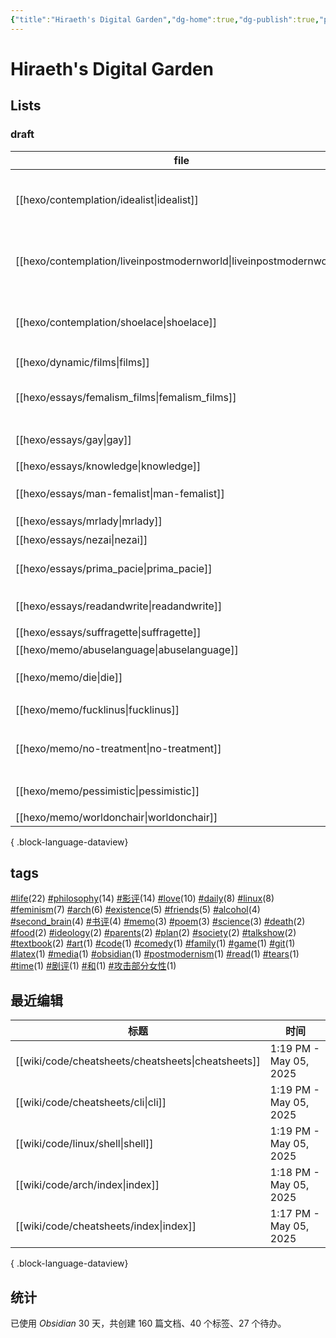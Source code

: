```yaml
---
{"title":"Hiraeth's Digital Garden","dg-home":true,"dg-publish":true,"permalink":"/homepage/","tags":["gardenEntry"],"dgPassFrontmatter":true,"noteIcon":"","created":"2025-05-03T19:04:52.813+08:00"}
---
```



# Hiraeth's Digital Garden

## Lists

### draft

| file                                                                   | title               | tags                                                         |
| ---------------------------------------------------------------------- | ------------------- | ------------------------------------------------------------ |
| [[hexo/contemplation/idealist\|idealist]]                           | 一个理想主义者的辩白          | <ul><li>philosophy</li><li>life</li><li>existence</li></ul>  |
| [[hexo/contemplation/liveinpostmodernworld\|liveinpostmodernworld]] | 后现代生活               | <ul><li>life</li><li>society</li><li>postmodernism</li></ul> |
| [[hexo/contemplation/shoelace\|shoelace]]                           | 饥饿的死刑犯              | <ul><li>philosophy</li><li>life</li><li>death</li></ul>      |
| [[hexo/dynamic/films\|films]]                                       | 影评                  | \-                                                           |
| [[hexo/essays/femalism_films\|femalism_films]]                      | 口嗨女性主义电影            | <ul><li>feminism</li><li>影评</li></ul>                        |
| [[hexo/essays/gay\|gay]]                                            | 从男同看父权制             | <ul></ul>                                                    |
| [[hexo/essays/knowledge\|knowledge]]                                | 知识论                 | \-                                                           |
| [[hexo/essays/man-femalist\|man-femalist]]                          | 身为男性的女权主义者          | <ul><li>feminism</li></ul>                                   |
| [[hexo/essays/mrlady\|mrlady]]                                      | 先生女士                | <ul></ul>                                                    |
| [[hexo/essays/nezai\|nezai]]                                        | 魔童哪吒                | 影评                                                           |
| [[hexo/essays/prima_pacie\|prima_pacie]]                            | 《初步举证》              | <ul><li>影评</li></ul>                                         |
| [[hexo/essays/readandwrite\|readandwrite]]                          | readandwrite        | <ul><li>read</li></ul>                                       |
| [[hexo/essays/suffragette\|suffragette]]                            | suffragette         | <ul></ul>                                                    |
| [[hexo/memo/abuselanguage\|abuselanguage]]                          | 对语言的滥用              | \-                                                           |
| [[hexo/memo/die\|die]]                                              | 无论如何                | <ul><li>life</li></ul>                                       |
| [[hexo/memo/fucklinus\|fucklinus]]                                  | So linux, Fuck you! | <ul></ul>                                                    |
| [[hexo/memo/no-treatment\|no-treatment]]                            | 为什么拒绝治疗             | <ul><li>life</li><li>philosophy</li></ul>                    |
| [[hexo/memo/pessimistic\|pessimistic]]                              | 社会学的悲观倾向            | <ul><li>philosophy</li></ul>                                 |
| [[hexo/memo/worldonchair\|worldonchair]]                            | worldonchair        | <ul></ul>                                                    |

{ .block-language-dataview}

<!--
| file                                                                   | title                | tags                                                             | version |
| ---------------------------------------------------------------------- | -------------------- | ---------------------------------------------------------------- | ------- |
| [[hexo/essays/Barbie\|Barbie]]                                      | 作为商品的《芭比》：一部不能更好的电影  | <ul><li>影评</li><li>feminism</li></ul>                            | stable  |
| [[hexo/essays/science\|science]]                                    | 自然科学何以可能             | <ul><li>philosophy</li><li>science</li></ul>                     | stable  |
| [[hexo/essays/talkshow\|talkshow]]                                  | 对脱口秀的一些看法            | <ul><li>comedy</li><li>life</li></ul>                            | stable  |
| [[hexo/essays/xiaoshideta\|xiaoshideta]]                            | 锐评《消失的她》             | <ul><li>影评</li></ul>                                             | stable  |
| [[hexo/contemplation/Existence\|Existence]]                         | 我存在！                 | <ul><li>existence</li><li>philosophy</li></ul>                   | rc      |
| [[hexo/contemplation/free-and-death\|free-and-death]]               | 若自杀不自由，则生存不勇敢        | <ul><li>philosophy</li><li>death</li></ul>                       | rc      |
| [[hexo/contemplation/loveillusion\|loveillusion]]                   | 千万种爱情，和我的爱情          | <ul><li>love</li><li>friends</li><li>life</li><li>poem</li></ul> | rc      |
| [[hexo/contemplation/question\|question]]                           | 哲学是发问                | <ul><li>philosophy</li><li>existence</li></ul>                   | rc      |
| [[hexo/essays/evacuate\|evacuate]]                                  | 《从21世纪安全撤离》影评        | <ul><li>影评</li></ul>                                             | rc      |
| [[hexo/essays/introspection\|introspection]]                        | 一些反思                 | <ul><li>talkshow</li></ul>                                       | rc      |
| [[hexo/memo/whyblog\|whyblog]]                                      | 为什么写博客？              | <ul><li>memo</li><li>life</li></ul>                              | rc      |
| [[hexo/contemplation/idealist\|idealist]]                           | 一个理想主义者的辩白           | <ul><li>philosophy</li><li>life</li><li>existence</li></ul>      | draft   |
| [[hexo/contemplation/liveinpostmodernworld\|liveinpostmodernworld]] | 后现代生活                | <ul><li>life</li><li>society</li><li>postmodernism</li></ul>     | draft   |
| [[hexo/contemplation/shoelace\|shoelace]]                           | 饥饿的死刑犯               | <ul><li>philosophy</li><li>life</li><li>death</li></ul>          | draft   |
| [[hexo/dynamic/films\|films]]                                       | 影评                   | \-                                                               | draft   |
| [[hexo/essays/femalism_films\|femalism_films]]                      | 口嗨女性主义电影             | <ul><li>feminism</li><li>影评</li></ul>                            | draft   |
| [[hexo/essays/gay\|gay]]                                            | 从男同看父权制              | <ul></ul>                                                        | draft   |
| [[hexo/essays/knowledge\|knowledge]]                                | 知识论                  | \-                                                               | draft   |
| [[hexo/essays/man-femalist\|man-femalist]]                          | 身为男性的女权主义者           | <ul><li>feminism</li></ul>                                       | draft   |
| [[hexo/essays/mrlady\|mrlady]]                                      | 先生女士                 | <ul></ul>                                                        | draft   |
| [[hexo/essays/nezai\|nezai]]                                        | 魔童哪吒                 | 影评                                                               | draft   |
| [[hexo/essays/prima_pacie\|prima_pacie]]                            | 《初步举证》               | <ul><li>影评</li></ul>                                             | draft   |
| [[hexo/essays/readandwrite\|readandwrite]]                          | readandwrite         | <ul><li>read</li></ul>                                           | draft   |
| [[hexo/essays/suffragette\|suffragette]]                            | suffragette          | <ul></ul>                                                        | draft   |
| [[hexo/memo/abuselanguage\|abuselanguage]]                          | 对语言的滥用               | \-                                                               | draft   |
| [[hexo/memo/die\|die]]                                              | 无论如何                 | <ul><li>life</li></ul>                                           | draft   |
| [[hexo/memo/fucklinus\|fucklinus]]                                  | So linux, Fuck you!  | <ul></ul>                                                        | draft   |
| [[hexo/memo/no-treatment\|no-treatment]]                            | 为什么拒绝治疗              | <ul><li>life</li><li>philosophy</li></ul>                        | draft   |
| [[hexo/memo/pessimistic\|pessimistic]]                              | 社会学的悲观倾向             | <ul><li>philosophy</li></ul>                                     | draft   |
| [[hexo/memo/worldonchair\|worldonchair]]                            | worldonchair         | <ul></ul>                                                        | draft   |
| [[hexo/essays/art9game\|art9game]]                                  | 第九艺术                 | <ul><li>art</li></ul>                                            | beta    |
| [[hexo/essays/herstory\|herstory]]                                  | 不要玩他们的游戏             | <ul><li>影评</li><li>feminism</li></ul>                            | beta    |
| [[hexo/essays/jumping\|jumping]]                                    | 阿里巴巴后续               | \-                                                               | beta    |
| [[hexo/memo/intheworld\|intheworld]]                                | 疲惫地入世                | <ul><li>life</li><li>daily</li></ul>                             | beta    |
| [[hexo/memo/repeat\|repeat]]                                        | 重复的效果                | <ul></ul>                                                        | beta    |
| [[hexo/memo/shameknowledge\|shameknowledge]]                        | 某种对知识的羞耻             | memo                                                             | beta    |
| [[hexo/memo/vmc\|vmc]]                                              | 从智能底盘说起              | <ul><li>memo</li></ul>                                           | beta    |
| [[hexo/about\|about]]                                               | about                | \-                                                               | \-      |
| [[hexo/dynamic/books\|books]]                                       | 书单                   | \-                                                               | \-      |
| [[hexo/dynamic/update\|update]]                                     | 近期更新与往期推荐            | <ul></ul>                                                        | \-      |
| [[hexo/essays/JohnnyKeepWalking\|JohnnyKeepWalking]]                | 《年会不能停》的简单影评         | <ul><li>影评</li><li>ideology</li></ul>                            | \-      |
| [[hexo/essays/alibaba\|alibaba]]                                    | 做题家、数学家和无良媒体         | <ul><li>media</li></ul>                                          | \-      |
| [[hexo/essays/copyleft\|copyleft]]                                  | copyleft             | <ul></ul>                                                        | \-      |
| [[hexo/essays/dome\|dome]]                                          | 诺顿穹顶、决定论与自由意志        | <ul><li>science</li><li>philosophy</li><li>life</li></ul>        | \-      |
| [[hexo/essays/fire-of-love\|fire-of-love]]                          | 跃入永恒的爱情              | <ul><li>love</li><li>friends</li><li>影评</li></ul>                | \-      |
| [[hexo/essays/freedom\|freedom]]                                    | freedom              | <ul></ul>                                                        | \-      |
| [[hexo/essays/homeless\|homeless]]                                  | 无家可归之人               | <ul><li>parents</li><li>family</li></ul>                         | \-      |
| [[hexo/essays/introexistentialism\|introexistentialism]]            | 当代危机和存在主义            | <ul><li>philosophy</li><li>life</li><li>existence</li></ul>      | \-      |
| [[hexo/essays/introphilosophy\|introphilosophy]]                    | 前往痛苦之路：个人观点的哲学入门推荐   | <ul><li>philosophy</li></ul>                                     | \-      |
| [[hexo/essays/memoryandidentity\|memoryandidentity]]                | 记忆与个人同一性             | <ul><li>existence</li><li>philosophy</li></ul>                   | \-      |
| [[hexo/essays/onlytheriverflows\|onlytheriverflows]]                | 《河边的错误》影评            | <ul><li>影评</li><li>书评</li></ul>                                  | \-      |
| [[hexo/essays/orb\|orb]]                                            | ？                    | <ul><li>philosophy</li></ul>                                     | \-      |
| [[hexo/essays/pegasus2\|pegasus2]]                                  | 《飞驰人生2》观后感           | <ul><li>影评</li></ul>                                             | \-      |
| [[hexo/essays/replicant\|replicant]]                                | 神、人、人造人和弑父           | \-                                                               | \-      |
| [[hexo/essays/road\|road]]                                          | 在路上：对公路电影的粗浅看法       | <ul><li>影评</li></ul>                                             | \-      |
| [[hexo/essays/science2\|science2]]                                  | 作为一种方法论的科学           | \-                                                               | \-      |
| [[hexo/essays/sciencefiction\|sciencefiction]]                      | 对科幻的一点看法             | <ul><li>science</li></ul>                                        | \-      |
| [[hexo/essays/talkshow-patch\|talkshow-patch]]                      | 再谈脱口秀:一些澄清和狡辩，以及再次锐评 | <ul><li>talkshow</li><li>feminism</li></ul>                      | \-      |
| [[hexo/essays/yolo\|yolo]]                                          | 《热辣滚烫》观后感            | <ul><li>影评</li></ul>                                             | \-      |
| [[hexo/memo/2am\|2am]]                                              | 凌晨两点半                | <ul><li>poem</li></ul>                                           | \-      |
| [[hexo/memo/No\|No]]                                                | No!                  | <ul><li>poem</li></ul>                                           | \-      |
| [[hexo/memo/actingparents\|actingparents]]                          | 对父母形象的表演             | <ul><li>parents</li></ul>                                        | \-      |
| [[hexo/memo/arrowoftime\|arrowoftime]]                              | 时间是一种幻觉              | <ul><li>time</li><li>love</li></ul>                              | \-      |
| [[hexo/memo/heartofpoplar\|heartofpoplar]]                          | heartofpoplar        | \-                                                               | \-      |
| [[hexo/memo/idiot\|idiot]]                                          | 《白痴》！                | <ul><li>书评</li><li>剧评</li></ul>                                  | \-      |
| [[hexo/memo/kafka\|kafka]]                                          | kafka                | <ul><li>书评</li></ul>                                             | \-      |
| [[hexo/memo/marriage\|marriage]]                                    | 婚姻、爱情、自我和孤独          | <ul><li>影评</li><li>life</li><li>love</li></ul>                   | \-      |
| [[hexo/memo/oneisnone\|oneisnone]]                                  | 只有一次等于没有             | <ul><li>life</li><li>arch</li><li>love</li></ul>                 | \-      |
| [[hexo/memo/pieces-of-me\|pieces-of-me]]                            | 我的碎片                 | \-                                                               | \-      |
| [[hexo/memo/whim\|whim]]                                            | 我脑袋里的杂乱想法            | <ul><li>daily</li><li>life</li><li>love</li></ul>                | \-      |
| [[hexo/memo/whotomarry\|whotomarry]]                                | 生活在一起                | <ul><li>love</li><li>life</li></ul>                              | \-      |
| [[hexo/test\|test]]                                                 | 测试                   | \-                                                               | \-      |

{ .block-language-dataview}
-->

<!--
beta:
| file                                            | title    | excerpt                 | tags                                  |
| ----------------------------------------------- | -------- | ----------------------- | ------------------------------------- |
| [[hexo/essays/art9game\|art9game]]           | 第九艺术     | 作为第九艺术的游戏               | <ul><li>art</li></ul>                 |
| [[hexo/essays/herstory\|herstory]]           | 不要玩他们的游戏 | 《好东西》的观后赞美              | <ul><li>影评</li><li>feminism</li></ul> |
| [[hexo/essays/jumping\|jumping]]             | 阿里巴巴后续   | 姜萍事件的后续                 | \-                                    |
| [[hexo/memo/intheworld\|intheworld]]         | 疲惫地入世    | I'm so tired, exhausted | <ul><li>life</li><li>daily</li></ul>  |
| [[hexo/memo/repeat\|repeat]]                 | 重复的效果    | 突然关于重复的效果               | <ul></ul>                             |
| [[hexo/memo/shameknowledge\|shameknowledge]] | 某种对知识的羞耻 | 某种对知识的羞耻                | memo                                  |
| [[hexo/memo/vmc\|vmc]]                       | 从智能底盘说起  | 存在于现实世界的方式              | <ul><li>memo</li></ul>                |

{ .block-language-dataview}
rc:
| file                                                     | title         | excerpt                                                            | tags                                                             |
| -------------------------------------------------------- | ------------- | ------------------------------------------------------------------ | ---------------------------------------------------------------- |
| [[hexo/contemplation/Existence\|Existence]]           | 我存在！          | 焦虑、抑郁和荒诞激情，促使我企图用某种方式消耗掉我自己。我要在我耗尽的过程中写下我自己，非这样不可。                 | <ul><li>existence</li><li>philosophy</li></ul>                   |
| [[hexo/contemplation/free-and-death\|free-and-death]] | 若自杀不自由，则生存不勇敢 | 人没有出生的自由，却有死亡的义务。因此，人没有活着的责任，并应该有死亡的的权利。正因为人随时可以自杀，才使得坚持活着是需要勇气的事。 | <ul><li>philosophy</li><li>death</li></ul>                       |
| [[hexo/contemplation/loveillusion\|loveillusion]]     | 千万种爱情，和我的爱情   | 爱情也许是一种幻光，但人总要追逐的幻光，否则如臧克家的诗：“但谁把幻光看成幻光，谁便沉入无边的苦海”。                | <ul><li>love</li><li>friends</li><li>life</li><li>poem</li></ul> |
| [[hexo/contemplation/question\|question]]             | 哲学是发问         | 与其回答“哲学是什么”，不如考虑“什么是哲学”。在我看来，不断地提问，是哲学的重要部分。                       | <ul><li>philosophy</li><li>existence</li></ul>                   |
| [[hexo/essays/evacuate\|evacuate]]                    | 《从21世纪安全撤离》影评 | 形式大于内容，但是真的很大。                                                     | <ul><li>影评</li></ul>                                             |
| [[hexo/essays/introspection\|introspection]]          | 一些反思          | 在和朋友交流后的反思，和其他思考。                                                  | <ul><li>talkshow</li></ul>                                       |
| [[hexo/memo/whyblog\|whyblog]]                        | 为什么写博客？       | 假如博客是为了记录，那又为什么要记录呢？                                               | <ul><li>memo</li><li>life</li></ul>                              |

{ .block-language-dataview}
draft:
| file                                                                   | title               | excerpt                                          | tags                                                         |
| ---------------------------------------------------------------------- | ------------------- | ------------------------------------------------ | ------------------------------------------------------------ |
| [[hexo/contemplation/idealist\|idealist]]                           | 一个理想主义者的辩白          | 它决不能使我屈服！                                        | <ul><li>philosophy</li><li>life</li><li>existence</li></ul>  |
| [[hexo/contemplation/liveinpostmodernworld\|liveinpostmodernworld]] | 后现代生活               | \-                                               | <ul><li>life</li><li>society</li><li>postmodernism</li></ul> |
| [[hexo/contemplation/shoelace\|shoelace]]                           | 饥饿的死刑犯              | \-                                               | <ul><li>philosophy</li><li>life</li><li>death</li></ul>      |
| [[hexo/dynamic/films\|films]]                                       | 影评                  | 持续更新的短影评或影评链接                                    | \-                                                           |
| [[hexo/essays/femalism_films\|femalism_films]]                      | 口嗨女性主义电影            | 集中评论几部女性主义电影                                     | <ul><li>feminism</li><li>影评</li></ul>                        |
| [[hexo/essays/gay\|gay]]                                            | 从男同看父权制             | \-                                               | <ul></ul>                                                    |
| [[hexo/essays/knowledge\|knowledge]]                                | 知识论                 | \-                                               | \-                                                           |
| [[hexo/essays/man-femalist\|man-femalist]]                          | 身为男性的女权主义者          | 一直想要写一些女性主义话题的东西，但是不知道从何说起。不如从个人身份切入，先漫无边际地随意聊聊。 | <ul><li>feminism</li></ul>                                   |
| [[hexo/essays/mrlady\|mrlady]]                                      | 先生女士                | \-                                               | <ul></ul>                                                    |
| [[hexo/essays/nezai\|nezai]]                                        | 魔童哪吒                | 全靠同行衬托，中规中矩的动画电影                                 | 影评                                                           |
| [[hexo/essays/prima_pacie\|prima_pacie]]                            | 《初步举证》              | 法律、司法、男性和性文化，谁是罪魁祸首                              | <ul><li>影评</li></ul>                                         |
| [[hexo/essays/readandwrite\|readandwrite]]                          | readandwrite        | 为什么读书与写作？                                        | <ul><li>read</li></ul>                                       |
| [[hexo/essays/suffragette\|suffragette]]                            | suffragette         | \-                                               | <ul></ul>                                                    |
| [[hexo/memo/abuselanguage\|abuselanguage]]                          | 对语言的滥用              | 被乔治·卡琳启发，对使用语言的一些想法                              | \-                                                           |
| [[hexo/memo/die\|die]]                                              | 无论如何                | 无论如何我们都会死                                        | <ul><li>life</li></ul>                                       |
| [[hexo/memo/fucklinus\|fucklinus]]                                  | So linux, Fuck you! | \-                                               | <ul></ul>                                                    |
| [[hexo/memo/no-treatment\|no-treatment]]                            | 为什么拒绝治疗             | 有病也不治                                            | <ul><li>life</li><li>philosophy</li></ul>                    |
| [[hexo/memo/pessimistic\|pessimistic]]                              | 社会学的悲观倾向            | 社会学、西马似乎对未来有一种悲观倾向                               | <ul><li>philosophy</li></ul>                                 |
| [[hexo/memo/worldonchair\|worldonchair]]                            | worldonchair        | 不干不净的衣服放在椅子上。这个世界似乎就是这个状态                        | <ul></ul>                                                    |

{ .block-language-dataview}
others:-->

## tags

<p><span><a class="internal-link" data-href="#life" href="#life" target="_blank" rel="noopener nofollow"></a><a href="#life" class="tag" target="_blank" rel="noopener nofollow">#life</a>(22) <a class="internal-link" data-href="#philosophy" href="#philosophy" target="_blank" rel="noopener nofollow"></a><a href="#philosophy" class="tag" target="_blank" rel="noopener nofollow">#philosophy</a>(14) <a class="internal-link" data-href="#影评" href="#影评" target="_blank" rel="noopener nofollow"></a><a href="#影评" class="tag" target="_blank" rel="noopener nofollow">#影评</a>(14) <a class="internal-link" data-href="#love" href="#love" target="_blank" rel="noopener nofollow"></a><a href="#love" class="tag" target="_blank" rel="noopener nofollow">#love</a>(10) <a class="internal-link" data-href="#daily" href="#daily" target="_blank" rel="noopener nofollow"></a><a href="#daily" class="tag" target="_blank" rel="noopener nofollow">#daily</a>(8) <a class="internal-link" data-href="#linux" href="#linux" target="_blank" rel="noopener nofollow"></a><a href="#linux" class="tag" target="_blank" rel="noopener nofollow">#linux</a>(8) <a class="internal-link" data-href="#feminism" href="#feminism" target="_blank" rel="noopener nofollow"></a><a href="#feminism" class="tag" target="_blank" rel="noopener nofollow">#feminism</a>(7) <a class="internal-link" data-href="#arch" href="#arch" target="_blank" rel="noopener nofollow"></a><a href="#arch" class="tag" target="_blank" rel="noopener nofollow">#arch</a>(6) <a class="internal-link" data-href="#existence" href="#existence" target="_blank" rel="noopener nofollow"></a><a href="#existence" class="tag" target="_blank" rel="noopener nofollow">#existence</a>(5) <a class="internal-link" data-href="#friends" href="#friends" target="_blank" rel="noopener nofollow"></a><a href="#friends" class="tag" target="_blank" rel="noopener nofollow">#friends</a>(5) <a class="internal-link" data-href="#alcohol" href="#alcohol" target="_blank" rel="noopener nofollow"></a><a href="#alcohol" class="tag" target="_blank" rel="noopener nofollow">#alcohol</a>(4) <a class="internal-link" data-href="#second_brain" href="#second_brain" target="_blank" rel="noopener nofollow"></a><a href="#second_brain" class="tag" target="_blank" rel="noopener nofollow">#second_brain</a>(4) <a class="internal-link" data-href="#书评" href="#书评" target="_blank" rel="noopener nofollow"></a><a href="#书评" class="tag" target="_blank" rel="noopener nofollow">#书评</a>(4) <a class="internal-link" data-href="#memo" href="#memo" target="_blank" rel="noopener nofollow"></a><a href="#memo" class="tag" target="_blank" rel="noopener nofollow">#memo</a>(3) <a class="internal-link" data-href="#poem" href="#poem" target="_blank" rel="noopener nofollow"></a><a href="#poem" class="tag" target="_blank" rel="noopener nofollow">#poem</a>(3) <a class="internal-link" data-href="#science" href="#science" target="_blank" rel="noopener nofollow"></a><a href="#science" class="tag" target="_blank" rel="noopener nofollow">#science</a>(3) <a class="internal-link" data-href="#death" href="#death" target="_blank" rel="noopener nofollow"></a><a href="#death" class="tag" target="_blank" rel="noopener nofollow">#death</a>(2) <a class="internal-link" data-href="#food" href="#food" target="_blank" rel="noopener nofollow"></a><a href="#food" class="tag" target="_blank" rel="noopener nofollow">#food</a>(2) <a class="internal-link" data-href="#ideology" href="#ideology" target="_blank" rel="noopener nofollow"></a><a href="#ideology" class="tag" target="_blank" rel="noopener nofollow">#ideology</a>(2) <a class="internal-link" data-href="#parents" href="#parents" target="_blank" rel="noopener nofollow"></a><a href="#parents" class="tag" target="_blank" rel="noopener nofollow">#parents</a>(2) <a class="internal-link" data-href="#plan" href="#plan" target="_blank" rel="noopener nofollow"></a><a href="#plan" class="tag" target="_blank" rel="noopener nofollow">#plan</a>(2) <a class="internal-link" data-href="#society" href="#society" target="_blank" rel="noopener nofollow"></a><a href="#society" class="tag" target="_blank" rel="noopener nofollow">#society</a>(2) <a class="internal-link" data-href="#talkshow" href="#talkshow" target="_blank" rel="noopener nofollow"></a><a href="#talkshow" class="tag" target="_blank" rel="noopener nofollow">#talkshow</a>(2) <a class="internal-link" data-href="#textbook" href="#textbook" target="_blank" rel="noopener nofollow"></a><a href="#textbook" class="tag" target="_blank" rel="noopener nofollow">#textbook</a>(2) <a class="internal-link" data-href="#art" href="#art" target="_blank" rel="noopener nofollow"></a><a href="#art" class="tag" target="_blank" rel="noopener nofollow">#art</a>(1) <a class="internal-link" data-href="#code" href="#code" target="_blank" rel="noopener nofollow"></a><a href="#code" class="tag" target="_blank" rel="noopener nofollow">#code</a>(1) <a class="internal-link" data-href="#comedy" href="#comedy" target="_blank" rel="noopener nofollow"></a><a href="#comedy" class="tag" target="_blank" rel="noopener nofollow">#comedy</a>(1) <a class="internal-link" data-href="#family" href="#family" target="_blank" rel="noopener nofollow"></a><a href="#family" class="tag" target="_blank" rel="noopener nofollow">#family</a>(1) <a class="internal-link" data-href="#game" href="#game" target="_blank" rel="noopener nofollow"></a><a href="#game" class="tag" target="_blank" rel="noopener nofollow">#game</a>(1) <a class="internal-link" data-href="#git" href="#git" target="_blank" rel="noopener nofollow"></a><a href="#git" class="tag" target="_blank" rel="noopener nofollow">#git</a>(1) <a class="internal-link" data-href="#latex" href="#latex" target="_blank" rel="noopener nofollow"></a><a href="#latex" class="tag" target="_blank" rel="noopener nofollow">#latex</a>(1) <a class="internal-link" data-href="#media" href="#media" target="_blank" rel="noopener nofollow"></a><a href="#media" class="tag" target="_blank" rel="noopener nofollow">#media</a>(1) <a class="internal-link" data-href="#obsidian" href="#obsidian" target="_blank" rel="noopener nofollow"></a><a href="#obsidian" class="tag" target="_blank" rel="noopener nofollow">#obsidian</a>(1) <a class="internal-link" data-href="#postmodernism" href="#postmodernism" target="_blank" rel="noopener nofollow"></a><a href="#postmodernism" class="tag" target="_blank" rel="noopener nofollow">#postmodernism</a>(1) <a class="internal-link" data-href="#read" href="#read" target="_blank" rel="noopener nofollow"></a><a href="#read" class="tag" target="_blank" rel="noopener nofollow">#read</a>(1) <a class="internal-link" data-href="#tears" href="#tears" target="_blank" rel="noopener nofollow"></a><a href="#tears" class="tag" target="_blank" rel="noopener nofollow">#tears</a>(1) <a class="internal-link" data-href="#time" href="#time" target="_blank" rel="noopener nofollow"></a><a href="#time" class="tag" target="_blank" rel="noopener nofollow">#time</a>(1) <a class="internal-link" data-href="#剧评" href="#剧评" target="_blank" rel="noopener nofollow"></a><a href="#剧评" class="tag" target="_blank" rel="noopener nofollow">#剧评</a>(1) <a class="internal-link" data-href="#和" href="#和" target="_blank" rel="noopener nofollow"></a><a href="#和" class="tag" target="_blank" rel="noopener nofollow">#和</a>(1) <a class="internal-link" data-href="#攻击部分女性" href="#攻击部分女性" target="_blank" rel="noopener nofollow"></a><a href="#攻击部分女性" class="tag" target="_blank" rel="noopener nofollow">#攻击部分女性</a>(1)</span></p>

## 最近编辑

| 标题                                                    | 时间                     |
| ----------------------------------------------------- | ---------------------- |
| [[wiki/code/cheatsheets/cheatsheets\|cheatsheets]] | 1:19 PM - May 05, 2025 |
| [[wiki/code/cheatsheets/cli\|cli]]                 | 1:19 PM - May 05, 2025 |
| [[wiki/code/linux/shell\|shell]]                   | 1:19 PM - May 05, 2025 |
| [[wiki/code/arch/index\|index]]                    | 1:18 PM - May 05, 2025 |
| [[wiki/code/cheatsheets/index\|index]]             | 1:17 PM - May 05, 2025 |

{ .block-language-dataview}

<!--
| 标题                                                    | 时间                     |
| ----------------------------------------------------- | ---------------------- |
| [[wiki/code/cheatsheets/cheatsheets\|cheatsheets]] | 1:19 PM - May 05, 2025 |
| [[wiki/code/cheatsheets/cli\|cli]]                 | 1:19 PM - May 05, 2025 |
| [[wiki/code/linux/shell\|shell]]                   | 1:19 PM - May 05, 2025 |
| [[wiki/code/arch/index\|index]]                    | 1:18 PM - May 05, 2025 |
| [[wiki/code/cheatsheets/index\|index]]             | 1:17 PM - May 05, 2025 |

{ .block-language-dataview} -->

## 统计

<p><span>已使用 <em>Obsidian</em> 30 天，共创建 160 篇文档、40 个标签、27 个待办。 <br><br></span></p>

<!--
| tags                                                             | link                                                                                                                                                                                                                                                                                                                                                                                                                                                                                                                             |
| ---------------------------------------------------------------- | -------------------------------------------------------------------------------------------------------------------------------------------------------------------------------------------------------------------------------------------------------------------------------------------------------------------------------------------------------------------------------------------------------------------------------------------------------------------------------------------------------------------------------- |
| \-                                                               | <ul><li>[[hexo/about.md\\|about]]</li><li>[[hexo/dynamic/books.md\\|books]]</li><li>[[hexo/dynamic/films.md\\|films]]</li><li>[[hexo/essays/jumping.md\\|jumping]]</li><li>[[hexo/essays/knowledge.md\\|knowledge]]</li><li>[[hexo/essays/replicant.md\\|replicant]]</li><li>[[hexo/essays/science2.md\\|science2]]</li><li>[[hexo/memo/abuselanguage.md\\|abuselanguage]]</li><li>[[hexo/memo/heartofpoplar.md\\|heartofpoplar]]</li><li>[[hexo/memo/pieces-of-me.md\\|pieces-of-me]]</li><li>[[hexo/test.md\\|test]]</li></ul> |
| <ul></ul>                                                        | <ul><li>[[hexo/dynamic/update.md\\|update]]</li><li>[[hexo/essays/copyleft.md\\|copyleft]]</li><li>[[hexo/essays/freedom.md\\|freedom]]</li><li>[[hexo/essays/gay.md\\|gay]]</li><li>[[hexo/essays/mrlady.md\\|mrlady]]</li><li>[[hexo/essays/suffragette.md\\|suffragette]]</li><li>[[hexo/memo/fucklinus.md\\|fucklinus]]</li><li>[[hexo/memo/repeat.md\\|repeat]]</li><li>[[hexo/memo/worldonchair.md\\|worldonchair]]</li></ul>                                                                                              |
| <ul><li>art</li></ul>                                            | <ul><li>[[hexo/essays/art9game.md\\|art9game]]</li></ul>                                                                                                                                                                                                                                                                                                                                                                                                                                                                         |
| <ul><li>comedy</li><li>life</li></ul>                            | <ul><li>[[hexo/essays/talkshow.md\\|talkshow]]</li></ul>                                                                                                                                                                                                                                                                                                                                                                                                                                                                         |
| <ul><li>daily</li><li>life</li><li>love</li></ul>                | <ul><li>[[hexo/memo/whim.md\\|whim]]</li></ul>                                                                                                                                                                                                                                                                                                                                                                                                                                                                                   |
| <ul><li>existence</li><li>philosophy</li></ul>                   | <ul><li>[[hexo/contemplation/Existence.md\\|Existence]]</li><li>[[hexo/essays/memoryandidentity.md\\|memoryandidentity]]</li></ul>                                                                                                                                                                                                                                                                                                                                                                                               |
| <ul><li>feminism</li></ul>                                       | <ul><li>[[hexo/essays/man-femalist.md\\|man-femalist]]</li></ul>                                                                                                                                                                                                                                                                                                                                                                                                                                                                 |
| <ul><li>feminism</li><li>影评</li></ul>                            | <ul><li>[[hexo/essays/femalism_films.md\\|femalism_films]]</li></ul>                                                                                                                                                                                                                                                                                                                                                                                                                                                             |
| <ul><li>life</li></ul>                                           | <ul><li>[[hexo/memo/die.md\\|die]]</li></ul>                                                                                                                                                                                                                                                                                                                                                                                                                                                                                     |
| <ul><li>life</li><li>arch</li><li>love</li></ul>                 | <ul><li>[[hexo/memo/oneisnone.md\\|oneisnone]]</li></ul>                                                                                                                                                                                                                                                                                                                                                                                                                                                                         |
| <ul><li>life</li><li>daily</li></ul>                             | <ul><li>[[hexo/memo/intheworld.md\\|intheworld]]</li></ul>                                                                                                                                                                                                                                                                                                                                                                                                                                                                       |
| <ul><li>life</li><li>philosophy</li></ul>                        | <ul><li>[[hexo/memo/no-treatment.md\\|no-treatment]]</li></ul>                                                                                                                                                                                                                                                                                                                                                                                                                                                                   |
| <ul><li>life</li><li>society</li><li>postmodernism</li></ul>     | <ul><li>[[hexo/contemplation/liveinpostmodernworld.md\\|liveinpostmodernworld]]</li></ul>                                                                                                                                                                                                                                                                                                                                                                                                                                        |
| <ul><li>love</li><li>friends</li><li>life</li><li>poem</li></ul> | <ul><li>[[hexo/contemplation/loveillusion.md\\|loveillusion]]</li></ul>                                                                                                                                                                                                                                                                                                                                                                                                                                                          |
| <ul><li>love</li><li>friends</li><li>影评</li></ul>                | <ul><li>[[hexo/essays/fire-of-love.md\\|fire-of-love]]</li></ul>                                                                                                                                                                                                                                                                                                                                                                                                                                                                 |
| <ul><li>love</li><li>life</li></ul>                              | <ul><li>[[hexo/memo/whotomarry.md\\|whotomarry]]</li></ul>                                                                                                                                                                                                                                                                                                                                                                                                                                                                       |
| <ul><li>media</li></ul>                                          | <ul><li>[[hexo/essays/alibaba.md\\|alibaba]]</li></ul>                                                                                                                                                                                                                                                                                                                                                                                                                                                                           |
| <ul><li>memo</li></ul>                                           | <ul><li>[[hexo/memo/vmc.md\\|vmc]]</li></ul>                                                                                                                                                                                                                                                                                                                                                                                                                                                                                     |
| <ul><li>memo</li><li>life</li></ul>                              | <ul><li>[[hexo/memo/whyblog.md\\|whyblog]]</li></ul>                                                                                                                                                                                                                                                                                                                                                                                                                                                                             |
| <ul><li>parents</li></ul>                                        | <ul><li>[[hexo/memo/actingparents.md\\|actingparents]]</li></ul>                                                                                                                                                                                                                                                                                                                                                                                                                                                                 |
| <ul><li>parents</li><li>family</li></ul>                         | <ul><li>[[hexo/essays/homeless.md\\|homeless]]</li></ul>                                                                                                                                                                                                                                                                                                                                                                                                                                                                         |
| <ul><li>philosophy</li></ul>                                     | <ul><li>[[hexo/essays/introphilosophy.md\\|introphilosophy]]</li><li>[[hexo/essays/orb.md\\|orb]]</li><li>[[hexo/memo/pessimistic.md\\|pessimistic]]</li></ul>                                                                                                                                                                                                                                                                                                                                                                   |
| <ul><li>philosophy</li><li>death</li></ul>                       | <ul><li>[[hexo/contemplation/free-and-death.md\\|free-and-death]]</li></ul>                                                                                                                                                                                                                                                                                                                                                                                                                                                      |
| <ul><li>philosophy</li><li>existence</li></ul>                   | <ul><li>[[hexo/contemplation/question.md\\|question]]</li></ul>                                                                                                                                                                                                                                                                                                                                                                                                                                                                  |
| <ul><li>philosophy</li><li>life</li><li>death</li></ul>          | <ul><li>[[hexo/contemplation/shoelace.md\\|shoelace]]</li></ul>                                                                                                                                                                                                                                                                                                                                                                                                                                                                  |
| <ul><li>philosophy</li><li>life</li><li>existence</li></ul>      | <ul><li>[[hexo/contemplation/idealist.md\\|idealist]]</li><li>[[hexo/essays/introexistentialism.md\\|introexistentialism]]</li></ul>                                                                                                                                                                                                                                                                                                                                                                                             |
| <ul><li>philosophy</li><li>science</li></ul>                     | <ul><li>[[hexo/essays/science.md\\|science]]</li></ul>                                                                                                                                                                                                                                                                                                                                                                                                                                                                           |
| <ul><li>poem</li></ul>                                           | <ul><li>[[hexo/memo/2am.md\\|2am]]</li><li>[[hexo/memo/No.md\\|No]]</li></ul>                                                                                                                                                                                                                                                                                                                                                                                                                                                    |
| <ul><li>read</li></ul>                                           | <ul><li>[[hexo/essays/readandwrite.md\\|readandwrite]]</li></ul>                                                                                                                                                                                                                                                                                                                                                                                                                                                                 |
| <ul><li>science</li></ul>                                        | <ul><li>[[hexo/essays/sciencefiction.md\\|sciencefiction]]</li></ul>                                                                                                                                                                                                                                                                                                                                                                                                                                                             |
| <ul><li>science</li><li>philosophy</li><li>life</li></ul>        | <ul><li>[[hexo/essays/dome.md\\|dome]]</li></ul>                                                                                                                                                                                                                                                                                                                                                                                                                                                                                 |
| <ul><li>talkshow</li></ul>                                       | <ul><li>[[hexo/essays/introspection.md\\|introspection]]</li></ul>                                                                                                                                                                                                                                                                                                                                                                                                                                                               |
| <ul><li>talkshow</li><li>feminism</li></ul>                      | <ul><li>[[hexo/essays/talkshow-patch.md\\|talkshow-patch]]</li></ul>                                                                                                                                                                                                                                                                                                                                                                                                                                                             |
| <ul><li>time</li><li>love</li></ul>                              | <ul><li>[[hexo/memo/arrowoftime.md\\|arrowoftime]]</li></ul>                                                                                                                                                                                                                                                                                                                                                                                                                                                                     |
| <ul><li>书评</li></ul>                                             | <ul><li>[[hexo/memo/kafka.md\\|kafka]]</li></ul>                                                                                                                                                                                                                                                                                                                                                                                                                                                                                 |
| <ul><li>书评</li><li>剧评</li></ul>                                  | <ul><li>[[hexo/memo/idiot.md\\|idiot]]</li></ul>                                                                                                                                                                                                                                                                                                                                                                                                                                                                                 |
| <ul><li>影评</li></ul>                                             | <ul><li>[[hexo/essays/evacuate.md\\|evacuate]]</li><li>[[hexo/essays/pegasus2.md\\|pegasus2]]</li><li>[[hexo/essays/prima_pacie.md\\|prima_pacie]]</li><li>[[hexo/essays/road.md\\|road]]</li><li>[[hexo/essays/xiaoshideta.md\\|xiaoshideta]]</li><li>[[hexo/essays/yolo.md\\|yolo]]</li></ul>                                                                                                                                                                                                                                  |
| <ul><li>影评</li><li>feminism</li></ul>                            | <ul><li>[[hexo/essays/Barbie.md\\|Barbie]]</li><li>[[hexo/essays/herstory.md\\|herstory]]</li></ul>                                                                                                                                                                                                                                                                                                                                                                                                                              |
| <ul><li>影评</li><li>ideology</li></ul>                            | <ul><li>[[hexo/essays/JohnnyKeepWalking.md\\|JohnnyKeepWalking]]</li></ul>                                                                                                                                                                                                                                                                                                                                                                                                                                                       |
| <ul><li>影评</li><li>life</li><li>love</li></ul>                   | <ul><li>[[hexo/memo/marriage.md\\|marriage]]</li></ul>                                                                                                                                                                                                                                                                                                                                                                                                                                                                           |
| <ul><li>影评</li><li>书评</li></ul>                                  | <ul><li>[[hexo/essays/onlytheriverflows.md\\|onlytheriverflows]]</li></ul>                                                                                                                                                                                                                                                                                                                                                                                                                                                       |
| memo                                                             | <ul><li>[[hexo/memo/shameknowledge.md\\|shameknowledge]]</li></ul>                                                                                                                                                                                                                                                                                                                                                                                                                                                               |
| 影评                                                               | <ul><li>[[hexo/essays/nezai.md\\|nezai]]</li></ul>                                                                                                                                                                                                                                                                                                                                                                                                                                                                               |

{ .block-language-dataview}

## 最近创建
| 标题                                        | 时间                     |
| ----------------------------------------- | ---------------------- |
| [[wiki/code/linux/shell\|shell]]       | 1:18 PM - May 05, 2025 |
| [[wiki/code/cheatsheets/cli\|cli]]     | 1:14 PM - May 05, 2025 |
| [[wiki/code/cheatsheets/grep\|grep]]   | 1:14 PM - May 05, 2025 |
| [[wiki/code/cheatsheets/regex\|regex]] | 1:10 PM - May 05, 2025 |
| [[wiki/code/cheatsheets/awk\|awk]]     | 1:08 PM - May 05, 2025 |

{ .block-language-dataview}
-->
<!--
## Status
| version | link                                                                                                                                                                                                                                                                                                                                                                                                                                                                                                                                                                                                                                                                                                                                                                                                                                                                                                                                                                                                                                                                                                                                                                                                                                                                                                                                                                                                                                                                                                                                                                                                                                                                                                                                           |
| ------- | ---------------------------------------------------------------------------------------------------------------------------------------------------------------------------------------------------------------------------------------------------------------------------------------------------------------------------------------------------------------------------------------------------------------------------------------------------------------------------------------------------------------------------------------------------------------------------------------------------------------------------------------------------------------------------------------------------------------------------------------------------------------------------------------------------------------------------------------------------------------------------------------------------------------------------------------------------------------------------------------------------------------------------------------------------------------------------------------------------------------------------------------------------------------------------------------------------------------------------------------------------------------------------------------------------------------------------------------------------------------------------------------------------------------------------------------------------------------------------------------------------------------------------------------------------------------------------------------------------------------------------------------------------------------------------------------------------------------------------------------------- |
| \-      | <ul><li>[[hexo/about.md\\|about]]</li><li>[[hexo/dynamic/books.md\\|books]]</li><li>[[hexo/dynamic/update.md\\|update]]</li><li>[[hexo/essays/JohnnyKeepWalking.md\\|JohnnyKeepWalking]]</li><li>[[hexo/essays/alibaba.md\\|alibaba]]</li><li>[[hexo/essays/copyleft.md\\|copyleft]]</li><li>[[hexo/essays/dome.md\\|dome]]</li><li>[[hexo/essays/fire-of-love.md\\|fire-of-love]]</li><li>[[hexo/essays/freedom.md\\|freedom]]</li><li>[[hexo/essays/homeless.md\\|homeless]]</li><li>[[hexo/essays/introexistentialism.md\\|introexistentialism]]</li><li>[[hexo/essays/introphilosophy.md\\|introphilosophy]]</li><li>[[hexo/essays/memoryandidentity.md\\|memoryandidentity]]</li><li>[[hexo/essays/onlytheriverflows.md\\|onlytheriverflows]]</li><li>[[hexo/essays/orb.md\\|orb]]</li><li>[[hexo/essays/pegasus2.md\\|pegasus2]]</li><li>[[hexo/essays/replicant.md\\|replicant]]</li><li>[[hexo/essays/road.md\\|road]]</li><li>[[hexo/essays/science2.md\\|science2]]</li><li>[[hexo/essays/sciencefiction.md\\|sciencefiction]]</li><li>[[hexo/essays/talkshow-patch.md\\|talkshow-patch]]</li><li>[[hexo/essays/yolo.md\\|yolo]]</li><li>[[hexo/memo/2am.md\\|2am]]</li><li>[[hexo/memo/No.md\\|No]]</li><li>[[hexo/memo/actingparents.md\\|actingparents]]</li><li>[[hexo/memo/arrowoftime.md\\|arrowoftime]]</li><li>[[hexo/memo/heartofpoplar.md\\|heartofpoplar]]</li><li>[[hexo/memo/idiot.md\\|idiot]]</li><li>[[hexo/memo/kafka.md\\|kafka]]</li><li>[[hexo/memo/marriage.md\\|marriage]]</li><li>[[hexo/memo/oneisnone.md\\|oneisnone]]</li><li>[[hexo/memo/pieces-of-me.md\\|pieces-of-me]]</li><li>[[hexo/memo/whim.md\\|whim]]</li><li>[[hexo/memo/whotomarry.md\\|whotomarry]]</li><li>[[hexo/test.md\\|test]]</li></ul> |
| beta    | <ul><li>[[hexo/essays/art9game.md\\|art9game]]</li><li>[[hexo/essays/herstory.md\\|herstory]]</li><li>[[hexo/essays/jumping.md\\|jumping]]</li><li>[[hexo/memo/intheworld.md\\|intheworld]]</li><li>[[hexo/memo/repeat.md\\|repeat]]</li><li>[[hexo/memo/shameknowledge.md\\|shameknowledge]]</li><li>[[hexo/memo/vmc.md\\|vmc]]</li></ul>                                                                                                                                                                                                                                                                                                                                                                                                                                                                                                                                                                                                                                                                                                                                                                                                                                                                                                                                                                                                                                                                                                                                                                                                                                                                                                                                                                                                     |
| draft   | <ul><li>[[hexo/contemplation/idealist.md\\|idealist]]</li><li>[[hexo/contemplation/liveinpostmodernworld.md\\|liveinpostmodernworld]]</li><li>[[hexo/contemplation/shoelace.md\\|shoelace]]</li><li>[[hexo/dynamic/films.md\\|films]]</li><li>[[hexo/essays/femalism_films.md\\|femalism_films]]</li><li>[[hexo/essays/gay.md\\|gay]]</li><li>[[hexo/essays/knowledge.md\\|knowledge]]</li><li>[[hexo/essays/man-femalist.md\\|man-femalist]]</li><li>[[hexo/essays/mrlady.md\\|mrlady]]</li><li>[[hexo/essays/nezai.md\\|nezai]]</li><li>[[hexo/essays/prima_pacie.md\\|prima_pacie]]</li><li>[[hexo/essays/readandwrite.md\\|readandwrite]]</li><li>[[hexo/essays/suffragette.md\\|suffragette]]</li><li>[[hexo/memo/abuselanguage.md\\|abuselanguage]]</li><li>[[hexo/memo/die.md\\|die]]</li><li>[[hexo/memo/fucklinus.md\\|fucklinus]]</li><li>[[hexo/memo/no-treatment.md\\|no-treatment]]</li><li>[[hexo/memo/pessimistic.md\\|pessimistic]]</li><li>[[hexo/memo/worldonchair.md\\|worldonchair]]</li></ul>                                                                                                                                                                                                                                                                                                                                                                                                                                                                                                                                                                                                                                                                                                                             |
| rc      | <ul><li>[[hexo/contemplation/Existence.md\\|Existence]]</li><li>[[hexo/contemplation/free-and-death.md\\|free-and-death]]</li><li>[[hexo/contemplation/loveillusion.md\\|loveillusion]]</li><li>[[hexo/contemplation/question.md\\|question]]</li><li>[[hexo/essays/evacuate.md\\|evacuate]]</li><li>[[hexo/essays/introspection.md\\|introspection]]</li><li>[[hexo/memo/whyblog.md\\|whyblog]]</li></ul>                                                                                                                                                                                                                                                                                                                                                                                                                                                                                                                                                                                                                                                                                                                                                                                                                                                                                                                                                                                                                                                                                                                                                                                                                                                                                                                                     |
| stable  | <ul><li>[[hexo/essays/Barbie.md\\|Barbie]]</li><li>[[hexo/essays/science.md\\|science]]</li><li>[[hexo/essays/talkshow.md\\|talkshow]]</li><li>[[hexo/essays/xiaoshideta.md\\|xiaoshideta]]</li></ul>                                                                                                                                                                                                                                                                                                                                                                                                                                                                                                                                                                                                                                                                                                                                                                                                                                                                                                                                                                                                                                                                                                                                                                                                                                                                                                                                                                                                                                                                                                                                          |

{ .block-language-dataview}
-->
